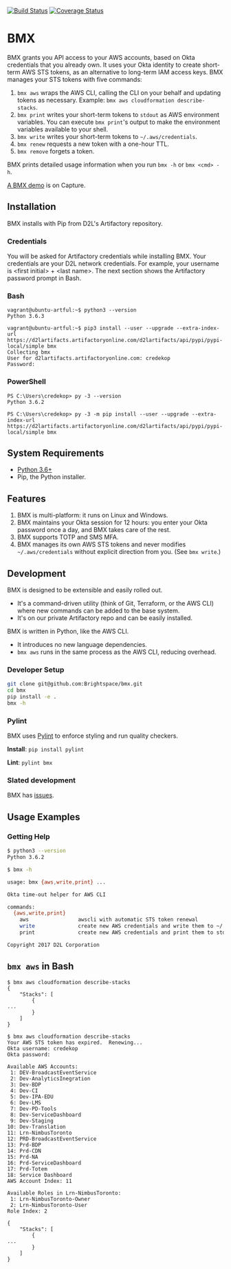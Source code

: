 [![Build Status](https://travis-ci.com/Brightspace/bmx.svg?token=XBuHJueJZM92zaxjesN6&branch=master)](https://travis-ci.com/Brightspace/bmx)
[![Coverage Status](https://coveralls.io/repos/github/Brightspace/bmx/badge.svg?branch=dev&t=c1nzIP)](https://coveralls.io/github/Brightspace/bmx?branch=dev)

# BMX

BMX grants you API access to your AWS accounts, based on Okta credentials that you already own.  It uses your Okta identity to create short-term AWS STS tokens, as an alternative to long-term IAM access keys.  BMX manages your STS tokens with five commands:

1. `bmx aws` wraps the AWS CLI, calling the CLI on your behalf and updating tokens as necessary.  Example: `bmx aws cloudformation describe-stacks`.
1. `bmx print` writes your short-term tokens to `stdout` as AWS environment variables.  You can execute `bmx print`'s output to make the environment variables available to your shell.
1. `bmx write` writes your short-term tokens to `~/.aws/credentials`.
1. `bmx renew` requests a new token with a one-hour TTL.
1. `bmx remove` forgets a token.

BMX prints detailed usage information when you run `bmx -h` or `bmx <cmd> -h`.

[A BMX demo](https://internal.desire2learncapture.com/1/Watch/6371.aspx) is on Capture.

## Installation

BMX installs with Pip from D2L's Artifactory repository.

### Credentials

You will be asked for Artifactory credentials while installing BMX.  Your credentials are your D2L network credentials.  For example, your username is \<first initial> + \<last name>.  The next section shows the Artifactory password prompt in Bash.

### Bash

```
vagrant@ubuntu-artful:~$ python3 --version
Python 3.6.3

vagrant@ubuntu-artful:~$ pip3 install --user --upgrade --extra-index-url https://d2lartifacts.artifactoryonline.com/d2lartifacts/api/pypi/pypi-local/simple bmx
Collecting bmx
User for d2lartifacts.artifactoryonline.com: credekop
Password:
```

### PowerShell

```
PS C:\Users\credekop> py -3 --version
Python 3.6.2

PS C:\Users\credekop> py -3 -m pip install --user --upgrade --extra-index-url https://d2lartifacts.artifactoryonline.com/d2lartifacts/api/pypi/pypi-local/simple bmx
```

## System Requirements

* [Python 3.6+](https://www.python.org/downloads/)
* Pip, the Python installer.

## Features
1. BMX is multi-platform: it runs on Linux and Windows.
1. BMX maintains your Okta session for 12 hours: you enter your Okta password once a day, and BMX takes care of the rest.
1. BMX supports TOTP and SMS MFA.
1. BMX manages its own AWS STS tokens and never modifies `~/.aws/credentials` without explicit direction from you.  (See `bmx write`.)

## Development

BMX is designed to be extensible and easily rolled out.

* It's a command-driven utility (think of Git, Terraform, or the AWS CLI) where new commands can be added to the base system.
* It's on our private Artifactory repo and can be easily installed.

BMX is written in Python, like the AWS CLI.

* It introduces no new language dependencies.
* `bmx aws` runs in the same process as the AWS CLI, reducing overhead.

### Developer Setup

```bash
git clone git@github.com:Brightspace/bmx.git
cd bmx
pip install -e .
bmx -h
```

### Pylint

BMX uses [Pylint](https://www.pylint.org/) to enforce styling and run quality checkers.

**Install**: `pip install pylint`

**Lint**: `pylint bmx`

### Slated development

BMX has [issues](https://github.com/Brightspace/bmx/issues).

## Usage Examples

### Getting Help

```bash
$ python3 --version
Python 3.6.2

$ bmx -h

usage: bmx {aws,write,print} ...

Okta time-out helper for AWS CLI

commands:
  {aws,write,print}
    aws                awscli with automatic STS token renewal
    write              create new AWS credentials and write them to ~/.aws/credentials
    print              create new AWS credentials and print them to stdout

Copyright 2017 D2L Corporation
```

## `bmx aws` in Bash
```
$ bmx aws cloudformation describe-stacks
{
    "Stacks": [
        {
...
        }
    ]
}

$ bmx aws cloudformation describe-stacks
Your AWS STS token has expired.  Renewing...
Okta username: credekop
Okta password:

Available AWS Accounts:
 1: DEV-BroadcastEventService
 2: Dev-AnalyticsInegration
 3: Dev-BDP
 4: Dev-CI
 5: Dev-IPA-EDU
 6: Dev-LMS
 7: Dev-PD-Tools
 8: Dev-ServiceDashboard
 9: Dev-Staging
10: Dev-Translation
11: Lrn-NimbusToronto
12: PRD-BroadcastEventService
13: Prd-BDP
14: Prd-CDN
15: Prd-NA
16: Prd-ServiceDashboard
17: Prd-Totem
18: Service Dashboard
AWS Account Index: 11

Available Roles in Lrn-NimbusToronto:
 1: Lrn-NimbusToronto-Owner
 2: Lrn-NimbusToronto-User
Role Index: 2

{
    "Stacks": [
        {
...
        }
    ]
}
```
